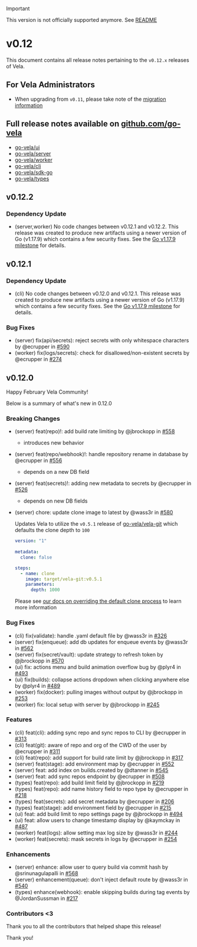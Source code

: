 > [!IMPORTANT]
> This version is not officially supported anymore. See [README](./README.md)

# v0.12

This document contains all release notes pertaining to the `v0.12.x` releases of Vela.

## For Vela Administrators

* When upgrading from `v0.11`, please take note of the [migration information](/migrations/v0.12/README.md)

## Full release notes available on [github.com/go-vela](https://github.com/go-vela)

* [go-vela/ui](https://github.com/go-vela/ui/releases)
* [go-vela/server](https://github.com/go-vela/server/releases)
* [go-vela/worker](https://github.com/go-vela/worker/releases)
* [go-vela/cli](https://github.com/go-vela/cli/releases)
* [go-vela/sdk-go](https://github.com/go-vela/sdk-go/releases)
* [go-vela/types](https://github.com/go-vela/types/releases)

## v0.12.2

### Dependency Update

* (server,worker) No code changes between v0.12.1 and v0.12.2. This release was created to produce new artifacts using a newer version of Go (v1.17.9) which contains a few security fixes. See the [Go v1.17.9 milestone](https://github.com/golang/go/issues?q=milestone%3AGo1.17.9+label%3ACherryPickApproved) for details.

## v0.12.1

### Dependency Update

* (cli) No code changes between v0.12.0 and v0.12.1. This release was created to produce new artifacts using a newer version of Go (v1.17.9) which contains a few security fixes. See the [Go v1.17.9 milestone](https://github.com/golang/go/issues?q=milestone%3AGo1.17.9+label%3ACherryPickApproved) for details.

### Bug Fixes

* (server) fix(api/secrets): reject secrets with only whitespace characters by @ecrupper in [#590](https://github.com/go-vela/server/pull/590)
* (worker) fix(logs/secrets): check for disallowed/non-existent secrets by @ecrupper in [#274](https://github.com/go-vela/worker/pull/274)

## v0.12.0

Happy February Vela Community!

Below is a summary of what's new in 0.12.0

### Breaking Changes

* (server) feat(repo)!: add build rate limiting by @jbrockopp in [#558](https://github.com/go-vela/server/pull/558)
  * introduces new behavior

* (server) feat(repo/webhook)!: handle repository rename in database by @ecrupper in [#556](https://github.com/go-vela/server/pull/556)
  * depends on a new DB field

* (server) feat(secrets)!: adding new metadata to secrets by @ecrupper in [#526](https://github.com/go-vela/server/pull/526)
  * depends on new DB fields

* (server) chore: update clone image to latest by @wass3r in [#580](https://github.com/go-vela/server/pull/580)

  Updates Vela to utilize the `v0.5.1` release of [go-vela/vela-git](https://github.com/go-vela/vela-git) which defaults the clone depth to `100`

  ```yaml
  version: "1"
    
  metadata:
    clone: false

  steps:
    - name: clone
      image: target/vela-git:v0.5.1
      parameters:
        depth: 1000
  ```

  Please see [our docs on overriding the default clone process](https://go-vela.github.io/docs/tour/cloning/) to learn more information

### Bug Fixes

* (cli) fix(validate): handle .yaml default file by @wass3r in [#326](https://github.com/go-vela/cli/pull/326)
* (server) fix(enqueue): add db updates for enqueue events by @wass3r in [#562](https://github.com/go-vela/server/pull/562)
* (server) fix(secret/vault): update strategy to refresh token by @jbrockopp in [#570](https://github.com/go-vela/server/pull/570)
* (ui) fix: actions menu and build animation overflow bug by @plyr4 in [#493](https://github.com/go-vela/ui/pull/493)
* (ui) fix(builds): collapse actions dropdown when clicking anywhere else by @plyr4 in [#489](https://github.com/go-vela/ui/pull/489)
* (worker) fix(docker): pulling images without output by @jbrockopp in [#253](https://github.com/go-vela/worker/pull/253)
* (worker) fix: local setup with server by @jbrockopp in [#245](https://github.com/go-vela/worker/pull/245)

### Features

* (cli) feat(cli): adding sync repo and sync repos to CLI by @ecrupper in [#313](https://github.com/go-vela/cli/pull/313)
* (cli) feat(git): aware of repo and org of the CWD of the user by @ecrupper in [#311](https://github.com/go-vela/cli/pull/311)
* (cli) feat(repo): add support for build rate limit by @jbrockopp in [#317](https://github.com/go-vela/cli/pull/317)
* (server) feat(stage): add environment map by @ecrupper in [#552](https://github.com/go-vela/server/pull/552)
* (server) feat: add index on builds.created by @dtanner in [#545](https://github.com/go-vela/server/pull/545)
* (server) feat: add sync repos endpoint by @ecrupper in [#508](https://github.com/go-vela/server/pull/508)
* (types) feat(repo): add build limit field by @jbrockopp in [#219](https://github.com/go-vela/types/pull/219)
* (types) feat(repo): add name history field to repo type by @ecrupper in [#218](https://github.com/go-vela/types/pull/218)
* (types) feat(secrets): add secret metadata by @ecrupper in [#206](https://github.com/go-vela/types/pull/206)
* (types) feat(stage): add environment field by @ecrupper in [#215](https://github.com/go-vela/types/pull/215)
* (ui) feat: add build limit to repo settings page by @jbrockopp in [#494](https://github.com/go-vela/ui/pull/494)
* (ui) feat: allow users to change timestamp display by @kaymckay in [#487](https://github.com/go-vela/ui/pull/487)
* (worker) feat(logs): allow setting max log size by @wass3r in [#244](https://github.com/go-vela/worker/pull/244)
* (worker) feat(secrets): mask secrets in logs by @ecrupper in [#254](https://github.com/go-vela/worker/pull/254)

### Enhancements

* (server) enhance: allow user to query build via commit hash by @srinunagulapalli in [#568](https://github.com/go-vela/server/pull/568)
* (server) enhancement(queue): don't inject default route by @wass3r in [#540](https://github.com/go-vela/server/pull/540)
* (types) enhance(webhook): enable skipping builds during tag events by @JordanSussman in [#217](https://github.com/go-vela/types/pull/217)

### Contributors <3

Thank you to all the contributors that helped shape this release!

Thank you!
